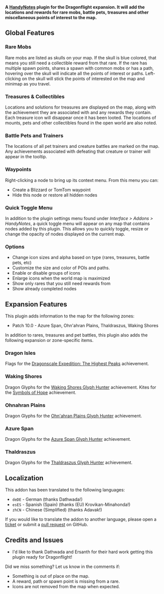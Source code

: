 **A [HandyNotes](https://www.curseforge.com/wow/addons/handynotes) plugin for the Dragonflight expansion. It will add the locations and rewards for rare mobs, battle pets, treasures and other miscellaneous points of interest to the map.**

## Global Features

### Rare Mobs

Rare mobs are listed as skulls on your map. If the skull is blue colored, that means you still need a collectible reward from that rare. If the rare has multiple spawn points, shares a spawn with common mobs or has a path, hovering over the skull will indicate all the points of interest or paths. Left-clicking on the skull will stick the points of interested on the map and minimap as you travel.

### Treasures & Collectibles

Locations and solutions for treasures are displayed on the map, along with the achievement they are associated with and any rewards they contain. Each treasure icon will disappear once it has been looted. The locations of mounts, pets and other collectibles found in the open world are also noted.

### Battle Pets and Trainers

The locations of all pet trainers and creature battles are marked on the map. Any achievements associated with defeating that creature or trainer will appear in the tooltip.

### Waypoints

Right-clicking a node to bring up its context menu. From this menu you can:

* Create a Blizzard or TomTom waypoint
* Hide this node or restore all hidden nodes

### Quick Toggle Menu

In addition to the plugin settings menu found under *Interface > Addons > HandyNotes*, a quick toggle menu will appear on any map that contains nodes added by this plugin. This allows you to quickly toggle, resize or change the opacity of nodes displayed on the current map.

### Options

* Change icon sizes and alpha based on type (rares, treasures, battle pets, etc)
* Customize the size and color of POIs and paths.
* Enable or disable groups of icons
* Enlarge icons when the world map is maximized
* Show only rares that you still need rewards from
* Show already completed nodes

## Expansion Features

This plugin adds information to the map for the following zones:

* Patch 10.0 - Azure Span, Ohn'ahran Plains, Thaldraszus, Waking Shores

In addition to rares, treasures and pet battles, this plugin also adds the following expansion or zone-specific items.

### Dragon Isles

Flags for the [Dragonscale Expedition: The Highest Peaks](https://www.wowhead.com/achievement=15890/dragonscale-expedition-the-highest-peaks) achievement.

### Waking Shores

Dragon Glyphs for the [Waking Shores Glyph Hunter](https://www.wowhead.com/beta/achievement=16575/waking-shores-glyph-hunter) achievement.
Kites for the [Symbols of Hope](https://www.wowhead.com/achievement=16584/symbols-of-hope) achievement.

### Ohnahran Plains

Dragon Glyphs for the [Ohn'ahran Plains Glyph Hunter](https://www.wowhead.com/beta/achievement=16576/ohnahran-plains-glyph-hunter) achievement.

### Azure Span

Dragon Glyphs for the [Azure Span Glyph Hunter](https://www.wowhead.com/beta/achievement=16577/azure-span-glyph-hunter) achievement.

### Thaldraszus

Dragon Glyphs for the [Thaldraszus Glyph Hunter](https://www.wowhead.com/beta/achievement=16578/thaldraszus-glyph-hunter) achievement.

## Localization

This addon has been translated to the following languages:

* `deDE` - German (thanks Dathwada!)
* `esES` - Spanish (Spain) (thanks (EU) Krovikan-Minahonda!)
* `zhCN` - Chinese (Simplified) (thanks Adavak!)

If you would like to translate the addon to another language, please open a [ticket](https://github.com/zarillion/handynotes-plugins/issues) or submit a [pull request](https://github.com/zarillion/handynotes-plugins/pulls) on GitHub.

## Credits and Issues

* I'd like to thank Dathwada and Ersanth for their hard work getting this plugin ready for Dragonflight!

Did we miss something? Let us know in the comments if:

* Something is out of place on the map.
* A reward, path or spawn point is missing from a rare.
* Icons are not removed from the map when expected.
